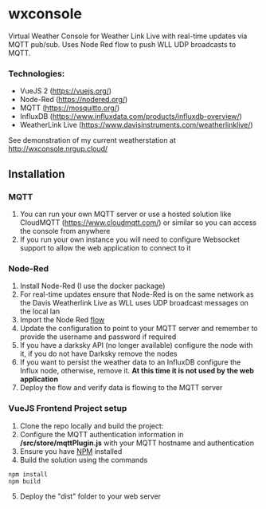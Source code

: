 # wxconsole

Virtual Weather Console for Weather Link Live with real-time updates via MQTT pub/sub. Uses Node Red flow to push WLL UDP broadcasts to MQTT.

### Technologies:

- VueJS 2 (https://vuejs.org/)
- Node-Red (https://nodered.org/)
- MQTT (https://mosquitto.org/)
- InfluxDB (https://www.influxdata.com/products/influxdb-overview/)
- WeatherLink Live (https://www.davisinstruments.com/weatherlinklive/)

See demonstration of my current weatherstation at http://wxconsole.nrgup.cloud/

## Installation

### MQTT

1. You can run your own MQTT server or use a hosted solution like CloudMQTT (https://www.cloudmqtt.com/) or similar so you can access the console from anywhere
2. If you run your own instance you will need to configure Websocket support to allow the web application to connect to it

### Node-Red

1. Install Node-Red (I use the docker package)
2. For real-time updates ensure that Node-Red is on the same network as the Davis Weatherlink Live as WLL uses UDP broadcast messages on the local lan
3. Import the Node Red [flow](https://raw.githubusercontent.com/bradsjm/wxconsole/main/node-red/flow.json)
4. Update the configuration to point to your MQTT server and remember to provide the username and password if required
5. If you have a darksky API (no longer available) configure the node with it, if you do not have Darksky remove the nodes
6. If you want to persist the weather data to an InfluxDB configure the Influx node, otherwise, remove it. **At this time it is not used by the web application**
7. Deploy the flow and verify data is flowing to the MQTT server

### VueJS Frontend Project setup

1. Clone the repo locally and build the project:
2. Configure the MQTT authentication information in **/src/store/mqttPlugin.js** with your MQTT hostname and authentication
3. Ensure you have [NPM](https://www.npmjs.com/) installed
4. Build the solution using the commands

```
npm install
npm build
```

5. Deploy the "dist" folder to your web server
